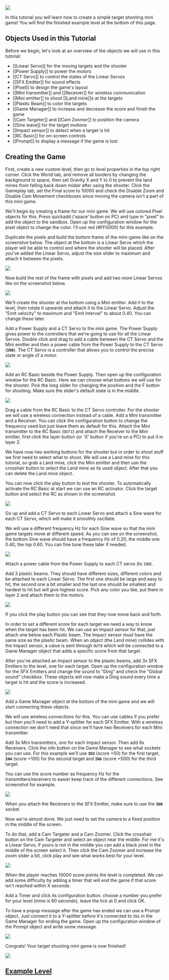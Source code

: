 ![](/wiki/images/imgur/qG4YUr3.webp)

In this tutorial you will learn how to create a simple target shooting mini game! You will find the finished example level at the bottom of this page.

## Objects Used in this Tutorial
Before we begin, let's look at an overview of the objects we will use in this tutorial:
- [[Linear Servo]] for the moving targets and the shooter
- [[Power Supply]] to power the motors
- [[CT Servo]] to control the states of the Linear Servos
- [[SFX Emitter]] for sound effects
- [[Pixel]] to design the game's layout
- [[Mini transmitter]] and [[Receiver]] for wireless communication
- [[Mini emitter]] to shoot [[Land mine]]s at the targets
- [[Plastic Beam]] to color the targets
- [[Game Manager]] to increase and decrease the score and finish the game
- [[Cam Targeter]] and [[Cam Zoomer]] to position the camera
- [[Sine wave]] for the target motions
- [[Impact sensor]] to detect when a target is hit
- [[RC Basic]] for on-screen controls
- [[Prompt]] to display a message if the game is lost

## Creating the Game
First, create a new custom level, then go to level properties in the top right corner. Click the World tab, and remove all borders by changing the background to space, then set Gravity X and Y to 0 to prevent the land mines from falling back down midair after using the shooter. Click the Gameplay tab, set the Final score to 10000 and check the Disable Zoom and Disable Cam Movement checkboxes since moving the camera isn't a part of this mini game.

We'll begin by creating a frame for our mini game. We will use colored Pixel objects for this. Press quickadd ('space' button on PC) and type in "pixel" to add the object to the sandbox. Open up the configuration window for the pixel object to change the color. I'll use red (#FF0000) for this example.

Duplicate the pixels and build the bottom frame of the mini-game like on the screenshot below. The object at the bottom is a Linear Servo which the player will be able to control and where the shooter will be placed. After you've added the Linear Servo, adjust the size slider to maximum and attach it between the pixels.

![](/wiki/images/imgur/K4bJpeE.webp)

Now build the rest of the frame with pixels and add two more Linear Servos like on the screenshot below.

![](/wiki/images/imgur/8NxacJx.webp)

We'll create the shooter at the bottom using a Mini emitter. Add it to the level, then rotate it upwards and attach it to the Linear Servo. Adjust the "Emit velocity" to maximum and "Emit interval" to about 0.40. You can change these later.

Add a Power Supply and a CT Servo to the mini game. The Power Supply gives power to the controllers that we're going to use for all the Linear Servos. Double click and drag to add a cable between the CT Servo and the Mini emitter and then a power cable from the Power Supply to the CT Servo (**`IN0`**). The CT Servo is a controller that allows you to control the precise state or angle of a motor.

![](/wiki/images/imgur/SW6BsTK.webp)

Add an RC Basic beside the Power Supply. Then open up the configuration window for the RC Basic. Here we can choose what buttons we will use for the shooter. Pick the long slider for changing the position and the F button for shooting. Make sure the slider's default state is in the middle.

![](/wiki/images/imgur/JGD15Y7.webp)

Drag a cable from the RC Basic to the CT Servo controller. For the shooter we will use a wireless connection instead of a cable. Add a Mini transmitter and a Receiver. You can click the configuration button to change the frequency used but just leave them as default for this. Attach the Mini transmitter to the RC Basic (`OUT1`) and attach the Receiver to the Mini emitter, first click the layer button (or 'X' button if you're on a PC) to put it in layer 2.

We have now two working buttons for the shooter but in order to shoot stuff we first need to select what to shoot. We will use a Land mine for this tutorial, so grab a Land mine, click the Mini emitter and then use the crosshair button to select the Land mine as its used object. After that you can delete the Land mine object.

You can now click the play button to test the shooter. To automatically activate the RC Basic at start we can use an RC activator. Click the target button and select the RC as shown in the screenshot.

![](/wiki/images/imgur/VUqdMmB.webp)

Go up and add a CT Servo to each Linear Servo and attach a Sine wave for each CT Servo, which will make it smoothly oscillate.

We will use a different frequency Hz for each Sine wave so that the mini game targets move at different speed. As you can see on the screenshot, the bottom Sine wave should have a frequency Hz of 0.20, the middle one 0.40, the top 0.60. You can fine tune these later if needed.

![](/wiki/images/imgur/xxmiVL0.webp)

Attach a power cable from the Power Supply to each CT servo (to `IN0`).

Add 3 plastic beams. They should have different sizes, different colors and be attached to each Linear Servo. The first one should be large and easy to hit, the second one a bit smaller and the last one should be smallest and hardest to hit but will give highest score. Pick any color you like, put them in layer 2 and attach them to the motors.

![](/wiki/images/imgur/I8ji74z.webp)

If you click the play button you can see that they now move back and forth.

In order to set a different score for each target we need a way to know when the target has been hit. We can use an Impact sensor for that, just attach one below each Plastic beam. The Impact sensor must have the same size as the plastic beam. When an object (the Land mine) collides with the Impact sensor, a value is sent through `OUT0` which will be connected to a Game Manager object that adds a specific score from that target.

After you've attached an Impact sensor to the plastic beams, add 3x SFX Emitters to the level, one for each target. Open up the configuration window for the SFX Emitters and change the sound to "Ding" and check the "Global sound" checkbox. These objects will now make a Ding sound every time a target is hit and the score is increased.

![](/wiki/images/imgur/pqm5wrw.webp)

Add a Game Manager object at the bottom of the mini game and we will start connecting these objects.

We will use wireless connections for this. You can use cables if you prefer but then you'll need to add a Y-splitter for each SFX Emitter. With a wireless connection we don't need that since we'll have two Receivers for each Mini transmitter.

Add 3x Mini transmitters, one for each Impact sensor. Then add 6x Receivers. Click the info button on the Game Manager to see what sockets you can use. For this example we'll use **`IN3`** (score +50) for the first target, **`IN4`** (score +100) for the second target and **`IN6`** (score +500) for the third target.

You can use the score number as frequency Hz for the transmitters/receivers to easier keep track of the different connections. See screenshot for example.

![](/wiki/images/imgur/zW3OqIE.webp)

When you attach the Receivers to the SFX Emitter, make sure to use the **`IN0`** socket.

Now we're almost done. We just need to set the camera to a fixed position in the middle of the screen.

To do that, add a Cam Targeter and a Cam Zoomer. Click the crosshair button on the Cam Targeter and select an object near the middle. For me it's a Linear Servo, if yours is not in the middle you can add a black pixel in the middle of the screen select it. Then click the Cam Zoomer and increase the zoom slider a bit, click play and see what works best for your level.

![](/wiki/images/imgur/UXXsvqv.webp)

When the player reaches 10000 score points the level is completed. We can add some difficulty by adding a timer that will end the game if that score isn't reached within X seconds.

Add a Timer and click its configuration button. choose a number you prefer for your level (mine is 60 seconds), leave the tick at 0 and click OK.

To have a popup message after the game has ended we can use a Prompt object. Just connect it to a Y-splitter before it's connected to `IN1` in the Game Manager for ending the game. Open up the configuration window of the Prompt object and write some message.

![](/wiki/images/imgur/ZnQYq4P.webp)

Congrats! Your target shooting mini game is now finished!

![](/wiki/images/imgur/zJiYAN8.webp)

## [Example Level](https://archive.principia-web.se/level/5600)
